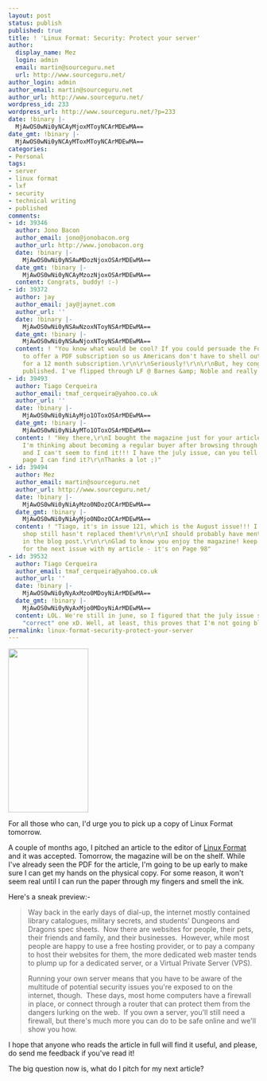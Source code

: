 ```yaml
---
layout: post
status: publish
published: true
title: ! 'Linux Format: Security: Protect your server'
author:
  display_name: Mez
  login: admin
  email: martin@sourceguru.net
  url: http://www.sourceguru.net/
author_login: admin
author_email: martin@sourceguru.net
author_url: http://www.sourceguru.net/
wordpress_id: 233
wordpress_url: http://www.sourceguru.net/?p=233
date: !binary |-
  MjAwOS0wNi0yNCAyMjoxMToyNCArMDEwMA==
date_gmt: !binary |-
  MjAwOS0wNi0yNCAyMToxMToyNCArMDEwMA==
categories:
- Personal
tags:
- server
- linux format
- lxf
- security
- technical writing
- published
comments:
- id: 39346
  author: Jono Bacon
  author_email: jono@jonobacon.org
  author_url: http://www.jonobacon.org
  date: !binary |-
    MjAwOS0wNi0yNSAwMDozNjoxOSArMDEwMA==
  date_gmt: !binary |-
    MjAwOS0wNi0yNCAyMzozNjoxOSArMDEwMA==
  content: Congrats, buddy! :-)
- id: 39372
  author: jay
  author_email: jay@jaynet.com
  author_url: ''
  date: !binary |-
    MjAwOS0wNi0yNSAwNzoxNToyNSArMDEwMA==
  date_gmt: !binary |-
    MjAwOS0wNi0yNSAwNjoxNToyNSArMDEwMA==
  content: ! "You know what would be cool? If you could persuade the Format people
    to offer a PDF subscription so us Americans don't have to shell out $150/year
    for a 12 month subscription.\r\n\r\nSeriously!\r\n\r\nBut, hey congrats on getting
    published. I've flipped through LF @ Barnes &amp; Noble and really like the zine."
- id: 39493
  author: Tiago Cerqueira
  author_email: tmaf_cerqueira@yahoo.co.uk
  author_url: ''
  date: !binary |-
    MjAwOS0wNi0yNiAyMjo1OToxOSArMDEwMA==
  date_gmt: !binary |-
    MjAwOS0wNi0yNiAyMTo1OToxOSArMDEwMA==
  content: ! "Hey there,\r\nI bought the magazine just for your article (although
    I'm thinking about becoming a regular buyer after browsing through the themes...),
    and I can't seem to find it!!! I have the july issue, can you tell me in which
    page I can find it?\r\nThanks a lot ;)"
- id: 39494
  author: Mez
  author_email: martin@sourceguru.net
  author_url: http://www.sourceguru.net/
  date: !binary |-
    MjAwOS0wNi0yNiAyMzo0NDozOCArMDEwMA==
  date_gmt: !binary |-
    MjAwOS0wNi0yNiAyMjo0NDozOCArMDEwMA==
  content: ! "Tiago, it's in issue 121, which is the August issue!!! I guess your
    shop still hasn't replaced them!\r\n\r\nI should probably have mentioned that
    in the blog post.\r\n\r\nGlad to know you enjoy the magazine! keep your eye out
    for the next issue with my article - it's on Page 98"
- id: 39532
  author: Tiago Cerqueira
  author_email: tmaf_cerqueira@yahoo.co.uk
  author_url: ''
  date: !binary |-
    MjAwOS0wNi0yNyAxMzo0MDoyNiArMDEwMA==
  date_gmt: !binary |-
    MjAwOS0wNi0yNyAxMjo0MDoyNiArMDEwMA==
  content: LOL. We're still in june, so I figured that the july issue should be the
    "correct" one xD. Well, at least, this proves that I'm not going blind
permalink: linux-format-security-protect-your-server
---
```

<p><img class="alignright" title="Our Expert" src="http://files.sourceguru.net/expert.png" alt="" width="161" height="329" /></p>
<p>For all those who can, I'd urge you to pick up a copy of Linux Format tomorrow.</p>
<p>A couple of months ago, I pitched an article to the editor of <a href="http://www.linuxformat.co.uk/">Linux Format</a> and it was accepted. Tomorrow, the magazine will be on the shelf. While I've already seen the PDF for the article, I'm going to be up early to make sure I can get my hands on the physical copy. For some reason, it won't seem real until I can run the paper through my fingers and smell the ink.</p>
<p>Here's a sneak preview:-</p>
<blockquote><p>Way back in the early days of dial-up, the internet mostly contained library catalogues, military secrets, and students' Dungeons and Dragons spec sheets.  Now there are websites for people, their pets, their friends and family, and their businesses.  However, while most people are happy to use a free hosting provider, or to pay a company to host their websites for them, the more dedicated web master tends to plump up for a dedicated server, or a Virtual Private Server (VPS).</p>
<p>Running your own server means that you have to be aware of the multitude of potential security issues you're exposed to on the internet, though.  These days, most home computers have a firewall in place, or connect through a router that can protect them from the dangers lurking on the web.  If you own a server, you'll still need a firewall, but there's much more you can do to be safe online and we'll show you how.</p></blockquote>
<p>I hope that anyone who reads the article in full will find it useful, and please, do send me feedback if you've read it!</p>
<p>The big question now is, what do I pitch for my next article?</p>
